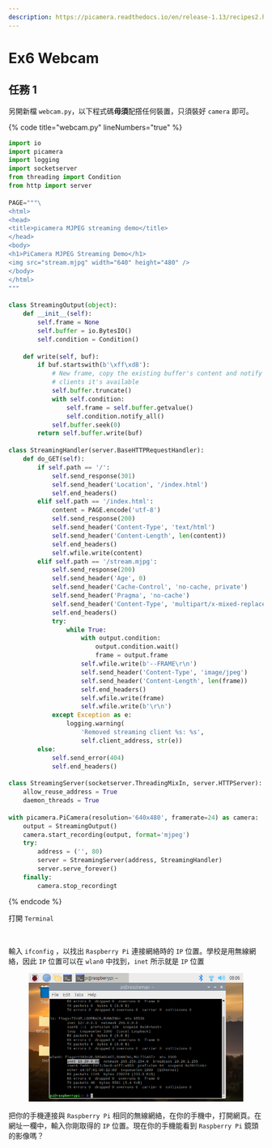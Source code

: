 ```yaml
---
description: https://picamera.readthedocs.io/en/release-1.13/recipes2.html#web-streaming
---
```


# Ex6 Webcam

## 任務 1

另開新檔 `webcam.py`，以下程式碼**毋須**配撘任何裝置，只須裝好 `camera` 即可。

{% code title="webcam.py" lineNumbers="true" %}
```python
import io
import picamera
import logging
import socketserver
from threading import Condition
from http import server

PAGE="""\
<html>
<head>
<title>picamera MJPEG streaming demo</title>
</head>
<body>
<h1>PiCamera MJPEG Streaming Demo</h1>
<img src="stream.mjpg" width="640" height="480" />
</body>
</html>
"""

class StreamingOutput(object):
    def __init__(self):
        self.frame = None
        self.buffer = io.BytesIO()
        self.condition = Condition()

    def write(self, buf):
        if buf.startswith(b'\xff\xd8'):
            # New frame, copy the existing buffer's content and notify all
            # clients it's available
            self.buffer.truncate()
            with self.condition:
                self.frame = self.buffer.getvalue()
                self.condition.notify_all()
            self.buffer.seek(0)
        return self.buffer.write(buf)

class StreamingHandler(server.BaseHTTPRequestHandler):
    def do_GET(self):
        if self.path == '/':
            self.send_response(301)
            self.send_header('Location', '/index.html')
            self.end_headers()
        elif self.path == '/index.html':
            content = PAGE.encode('utf-8')
            self.send_response(200)
            self.send_header('Content-Type', 'text/html')
            self.send_header('Content-Length', len(content))
            self.end_headers()
            self.wfile.write(content)
        elif self.path == '/stream.mjpg':
            self.send_response(200)
            self.send_header('Age', 0)
            self.send_header('Cache-Control', 'no-cache, private')
            self.send_header('Pragma', 'no-cache')
            self.send_header('Content-Type', 'multipart/x-mixed-replace; boundary=FRAME')
            self.end_headers()
            try:
                while True:
                    with output.condition:
                        output.condition.wait()
                        frame = output.frame
                    self.wfile.write(b'--FRAME\r\n')
                    self.send_header('Content-Type', 'image/jpeg')
                    self.send_header('Content-Length', len(frame))
                    self.end_headers()
                    self.wfile.write(frame)
                    self.wfile.write(b'\r\n')
            except Exception as e:
                logging.warning(
                    'Removed streaming client %s: %s',
                    self.client_address, str(e))
        else:
            self.send_error(404)
            self.end_headers()

class StreamingServer(socketserver.ThreadingMixIn, server.HTTPServer):
    allow_reuse_address = True
    daemon_threads = True

with picamera.PiCamera(resolution='640x480', framerate=24) as camera:
    output = StreamingOutput()
    camera.start_recording(output, format='mjpeg')
    try:
        address = ('', 80)
        server = StreamingServer(address, StreamingHandler)
        server.serve_forever()
    finally:
        camera.stop_recordingt
```
{% endcode %}

打開 `Terminal`&#x20;

<figure><img src="https://lh5.googleusercontent.com/0K4NJg0mejAE91Lj8GA4nrGzC1MIuGnF61mvqWNCgJdlhJYxU8RUF6c6PzYBPppTnDRpGksbiD4yRhkYAHqnGL6-7dsiGoyx44iR62mXWZOlzvg5sP52dWVOWhqRleEfhrxcYOW4U60jq4ddbRvc8iy9Iw=s2048" alt=""><figcaption></figcaption></figure>

輸入 `ifconfig` ，以找出 `Raspberry Pi` 連接網絡時的 `IP` 位置。學校是用無線網絡，因此 `IP` 位置可以在 `wlan0` 中找到，`inet` 所示就是 `IP` 位置

<figure><img src="../.gitbook/assets/check-ip.png" alt=""><figcaption></figcaption></figure>

把你的手機連接與 `Raspberry Pi` 相同的無線網絡，在你的手機中，打開網頁。在網址一欄中，輸入你剛取得的 `IP` 位置。現在你的手機能看到 `Raspberry Pi` 鏡頭的影像嗎？
